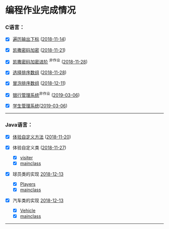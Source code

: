 # 编程作业完成情况

### C语言：
 - [X] [遍历输出下标](https://github.com/iPlanC/IoT-1801-Homework/blob/master/C/2018%2011%2014/2018%2011%2014.c) ([2018-11-14](https://github.com/iPlanC/IoT-1801-Homework/blob/master/C/2018%2011%2014))

 - [X] [凯撒密码加密](https://github.com/iPlanC/IoT-1801-Homework/blob/master/C/2018%2011%2021/2018%2011%2021.c) ([2018-11-21](https://github.com/iPlanC/IoT-1801-Homework/tree/master/C/2018%2011%2021))

 - [X] [凯撒密码加密进阶](https://github.com/iPlanC/IoT-1801-Homework/blob/master/C/2018%2011%2028/2018%2011%2028%5B非作业%5D.c) <sup>非作业</sup> ([2018-11-28](https://github.com/iPlanC/IoT-1801-Homework/tree/master/C/2018%2011%2028))

 - [X] [选择排序数组](https://github.com/iPlanC/IoT-1801-Homework/blob/master/C/2018%2011%2028/2018%2011%2028.c) ([2018-11-28](https://github.com/iPlanC/IoT-1801-Homework/tree/master/C/2018%2011%2028))

 - [X] [冒泡排序数组](https://github.com/iPlanC/IoT-1801-Homework/blob/master/C/2018%2012%2011/2018%2012%2011.c) ([2018-12-11](https://github.com/iPlanC/IoT-1801-Homework/tree/master/C/2018%2012%2011))

 - [X] [银行管理系统](https://github.com/iPlanC/IoT-1801-Homework/blob/master/C/2019%2003%2006/2019%2003%2006%5B非作业%5D.c)<sup>非作业</sup> ([2019-03-06](https://github.com/iPlanC/IoT-1801-Homework/tree/master/C/2019%2003%2006))
 - [X] [学生管理系统](https://github.com/iPlanC/IoT-1801-Homework/blob/master/C/2019%2003%2006/2019%2003%2006.c)([2019-03-06](https://github.com/iPlanC/IoT-1801-Homework/tree/master/C/2019%2003%2006))

------

### Java语言：
 - [X] [体验自定义方法](https://github.com/iPlanC/IoT-1801-Homework/blob/master/Java/2018%2011%2020/mainclass.java) ([2018-11-20](https://github.com/iPlanC/IoT-1801-Homework/blob/master/Java/2018%2011%2020))

 - [X] 体验自定义类 ([2018-11-27](https://github.com/iPlanC/IoT-1801-Homework/tree/master/Java/2018%2011%2027))
   - [X] [visiter](https://github.com/iPlanC/IoT-1801-Homework/blob/master/Java/2018%2011%2027/visiter.java)
   - [X] [mainclass](https://github.com/iPlanC/IoT-1801-Homework/blob/master/Java/2018%2011%2027/mainclass.java)

 - [X] 球员类的实现 [2018-12-13](https://github.com/iPlanC/IoT-1801-Homework/tree/master/Java/2018%2012%2013%201)
   - [X] [Players](https://github.com/iPlanC/IoT-1801-Homework/blob/master/Java/2018%2012%2013%201/Players.java)
   - [X] [mainclass](https://github.com/iPlanC/IoT-1801-Homework/blob/master/Java/2018%2012%2013%201/mainclass.java)

 - [X] 汽车类的实现 [2018-12-13](https://github.com/iPlanC/IoT-1801-Homework/tree/master/Java/2018%2012%2013%202)
   - [X] [Vehicle](https://github.com/iPlanC/IoT-1801-Homework/blob/master/Java/2018%2012%2013%202/Vehicle.java)
   - [X] [mainclass](https://github.com/iPlanC/IoT-1801-Homework/blob/master/Java/2018%2012%2013%202/mainclass.java)

------

